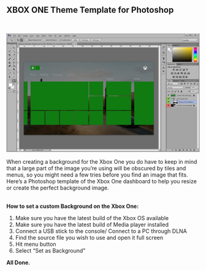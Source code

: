 <p align="center"><h2>XBOX ONE Theme Template for Photoshop</h2></p>
<br>
<p align="left"><img src="https://raw.githubusercontent.com/RAConquista/XBOX360/master/docs/images/xbox-one-template.jpg"></img></p>

<p>When creating a background for the Xbox One you do have to keep in mind that a large part of the image you’re using will be obscured by tiles and menus, so you might need a few tries before you find an image that fits. Here’s a Photoshop template of the Xbox One dashboard to help you resize or create the perfect background image.
</p>
<br>
<b>How to set a custom Background on the Xbox One:</b>
<br>

<ol><li>Make sure you have the latest build of the Xbox OS available</li>
<li>Make sure you have the latest build of Media player installed</li>
<li>Connect a USB stick to the console/ Connect to a PC through DLNA</li>
<li>Find the source file you wish to use and open it full screen</li>
<li>Hit menu button</li>
<li>Select “Set as Background”</li></ol>
<p><b>All Done.</b><p>
